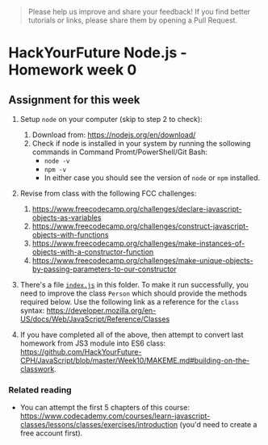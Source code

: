 > Please help us improve and share your feedback! If you find better tutorials or links, please share them by opening a Pull Request.

# HackYourFuture Node.js - Homework week 0

## Assignment for this week

1. Setup `node` on your computer (skip to step 2 to check):
	1. Download from: https://nodejs.org/en/download/
	1. Check if node is installed in your system by running the sollowing commands in Command Promt/PowerShell/Git Bash:
		* `node -v`
		* `npm -v`
		* In either case you should see the version of `node` or `npm` installed.

1. Revise from class with the following FCC challenges:
	1. https://www.freecodecamp.org/challenges/declare-javascript-objects-as-variables
	1. https://www.freecodecamp.org/challenges/construct-javascript-objects-with-functions
	1. https://www.freecodecamp.org/challenges/make-instances-of-objects-with-a-constructor-function
	1. https://www.freecodecamp.org/challenges/make-unique-objects-by-passing-parameters-to-our-constructor

1. There's a file [`index.js`](./index.js
) in this folder. To make it run successfully, you need to improve the class `Person` which should provide the methods required below. Use the following link as a reference for the `class` syntax: https://developer.mozilla.org/en-US/docs/Web/JavaScript/Reference/Classes

1. If you have completed all of the above, then attempt to convert last homework from JS3 module into ES6 class: https://github.com/HackYourFuture-CPH/JavaScript/blob/master/Week10/MAKEME.md#building-on-the-classwork.


### Related reading

* You can attempt the first 5 chapters of this course: https://www.codecademy.com/courses/learn-javascript-classes/lessons/classes/exercises/introduction (you'd need to create a free account first).